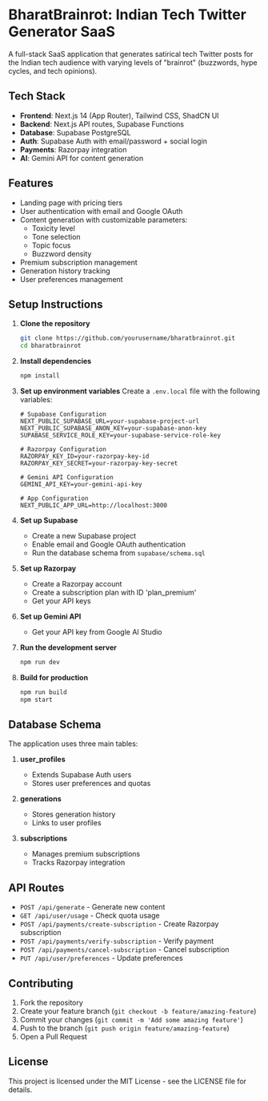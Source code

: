 # BharatBrainrot: Indian Tech Twitter Generator SaaS

A full-stack SaaS application that generates satirical tech Twitter posts for the Indian tech audience with varying levels of "brainrot" (buzzwords, hype cycles, and tech opinions).

## Tech Stack

- **Frontend**: Next.js 14 (App Router), Tailwind CSS, ShadCN UI
- **Backend**: Next.js API routes, Supabase Functions
- **Database**: Supabase PostgreSQL
- **Auth**: Supabase Auth with email/password + social login
- **Payments**: Razorpay integration
- **AI**: Gemini API for content generation

## Features

- Landing page with pricing tiers
- User authentication with email and Google OAuth
- Content generation with customizable parameters:
  - Toxicity level
  - Tone selection
  - Topic focus
  - Buzzword density
- Premium subscription management
- Generation history tracking
- User preferences management

## Setup Instructions

1. **Clone the repository**
   ```bash
   git clone https://github.com/yourusername/bharatbrainrot.git
   cd bharatbrainrot
   ```

2. **Install dependencies**
   ```bash
   npm install
   ```

3. **Set up environment variables**
   Create a `.env.local` file with the following variables:
   ```
   # Supabase Configuration
   NEXT_PUBLIC_SUPABASE_URL=your-supabase-project-url
   NEXT_PUBLIC_SUPABASE_ANON_KEY=your-supabase-anon-key
   SUPABASE_SERVICE_ROLE_KEY=your-supabase-service-role-key

   # Razorpay Configuration
   RAZORPAY_KEY_ID=your-razorpay-key-id
   RAZORPAY_KEY_SECRET=your-razorpay-key-secret

   # Gemini API Configuration
   GEMINI_API_KEY=your-gemini-api-key

   # App Configuration
   NEXT_PUBLIC_APP_URL=http://localhost:3000
   ```

4. **Set up Supabase**
   - Create a new Supabase project
   - Enable email and Google OAuth authentication
   - Run the database schema from `supabase/schema.sql`

5. **Set up Razorpay**
   - Create a Razorpay account
   - Create a subscription plan with ID 'plan_premium'
   - Get your API keys

6. **Set up Gemini API**
   - Get your API key from Google AI Studio

7. **Run the development server**
   ```bash
   npm run dev
   ```

8. **Build for production**
   ```bash
   npm run build
   npm start
   ```

## Database Schema

The application uses three main tables:

1. **user_profiles**
   - Extends Supabase Auth users
   - Stores user preferences and quotas

2. **generations**
   - Stores generation history
   - Links to user profiles

3. **subscriptions**
   - Manages premium subscriptions
   - Tracks Razorpay integration

## API Routes

- `POST /api/generate` - Generate new content
- `GET /api/user/usage` - Check quota usage
- `POST /api/payments/create-subscription` - Create Razorpay subscription
- `POST /api/payments/verify-subscription` - Verify payment
- `POST /api/payments/cancel-subscription` - Cancel subscription
- `PUT /api/user/preferences` - Update preferences

## Contributing

1. Fork the repository
2. Create your feature branch (`git checkout -b feature/amazing-feature`)
3. Commit your changes (`git commit -m 'Add some amazing feature'`)
4. Push to the branch (`git push origin feature/amazing-feature`)
5. Open a Pull Request

## License

This project is licensed under the MIT License - see the LICENSE file for details.